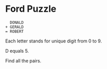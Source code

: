 # Ford Puzzle

```
  DONALD
+ GERALD
= ROBERT
```

Each letter stands for unique digit from 0 to 9.

D equals 5.

Find all the pairs.

